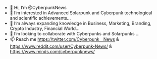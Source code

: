 - 👋 Hi, I’m @CyberpunkNews
- 👀 I’m interested in Advanced Solarpunk and Cyberpunk technological and scientific achievements...
- 🌱 I’m always expanding knowledge in Business, Marketing, Branding, Crypto Industry, Financial World...
- 💞️ I’m looking to collaborate with Cyberpunks and Solarpunks ...
- 📫 Reach me https://twitter.com/Cyberpunk__News & https://www.reddit.com/user/Cyberpunk-News/ & https://www.minds.com/cyberpunknews/ 

<!---
CyberpunkNews/CyberpunkNews is a ✨ special ✨ repository because its `README.md` (this file) appears on your GitHub profile.
You can click the Preview link to take a look at your changes.
--->
